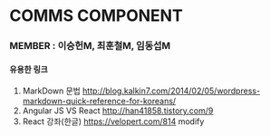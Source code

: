 # COMMS COMPONENT

### MEMBER : 이승헌M, 최훈철M, 임동섭M

#### 유용한 링크
1. MarkDown 문법
<http://blog.kalkin7.com/2014/02/05/wordpress-markdown-quick-reference-for-koreans/>
2. Angular JS VS React
<http://han41858.tistory.com/9>
3. React 강좌(한글)
https://velopert.com/814
modify

